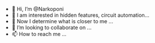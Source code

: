 - 👋 Hi, I’m @Narkoponi
- 👀 I am interested in hidden features, circuit automation...
- 🌱 Now I determine what is closer to me ...
- 💞️ I’m looking to collaborate on ...
- 📫 How to reach me ...

<!---
Narkoponi/Narkoponi is a ✨ special ✨ repository because its `README.md` (this file) appears on your GitHub profile.
You can click the Preview link to take a look at your changes.
--->
